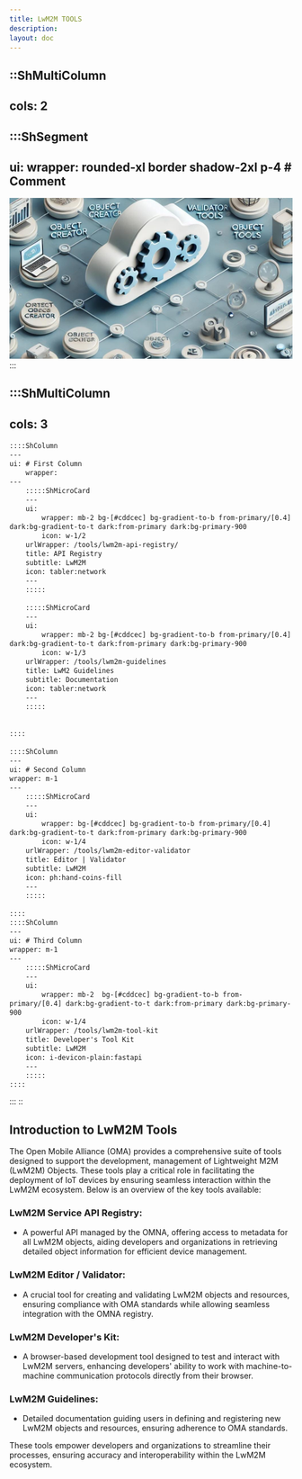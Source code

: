```yaml
---
title: LwM2M TOOLS
description:
layout: doc
---
```


::ShMultiColumn
---
cols: 2
---

:::ShSegment
---
ui:
  wrapper: rounded-xl border shadow-2xl p-4 # Comment
---
<img src="/images/tools/lwm2m-tools-oma.png" alt="Open Mobile Alliance Tools" class="rounded-2xl">
:::

:::ShMultiColumn
---
cols: 3
---
    ::::ShColumn 
    --- 
    ui: # First Column
        wrapper: 
    ---
        :::::ShMicroCard
        ---
        ui:
            wrapper: mb-2 bg-[#cddcec] bg-gradient-to-b from-primary/[0.4] dark:bg-gradient-to-t dark:from-primary dark:bg-primary-900
            icon: w-1/2
        urlWrapper: /tools/lwm2m-api-registry/
        title: API Registry
        subtitle: LwM2M
        icon: tabler:network
        ---
        :::::

        :::::ShMicroCard
        ---
        ui:
            wrapper: mb-2 bg-[#cddcec] bg-gradient-to-b from-primary/[0.4] dark:bg-gradient-to-t dark:from-primary dark:bg-primary-900
            icon: w-1/3
        urlWrapper: /tools/lwm2m-guidelines
        title: LwM2 Guidelines
        subtitle: Documentation
        icon: tabler:network
        ---
        :::::        


    ::::

    ::::ShColumn 
    --- 
    ui: # Second Column
    wrapper: m-1 
    ---
        :::::ShMicroCard
        ---
        ui:
            wrapper: bg-[#cddcec] bg-gradient-to-b from-primary/[0.4] dark:bg-gradient-to-t dark:from-primary dark:bg-primary-900     
            icon: w-1/4
        urlWrapper: /tools/lwm2m-editor-validator
        title: Editor | Validator
        subtitle: LwM2M
        icon: ph:hand-coins-fill
        ---
        :::::

    ::::
    ::::ShColumn 
    --- 
    ui: # Third Column
    wrapper: m-1 
    ---
        :::::ShMicroCard
        ---
        ui:
            wrapper: mb-2  bg-[#cddcec] bg-gradient-to-b from-primary/[0.4] dark:bg-gradient-to-t dark:from-primary dark:bg-primary-900     
            icon: w-1/4   
        urlWrapper: /tools/lwm2m-tool-kit
        title: Developer's Tool Kit
        subtitle: LwM2M
        icon: i-devicon-plain:fastapi
        ---
        :::::
    ::::
:::
::

## Introduction to LwM2M Tools
The Open Mobile Alliance (OMA) provides a comprehensive suite of tools designed to support the development, management of Lightweight M2M (LwM2M) Objects. These tools play a critical role in facilitating the deployment of IoT devices by ensuring seamless interaction within the LwM2M ecosystem. Below is an overview of the key tools available:

### LwM2M Service API Registry: 
* A powerful API managed by the OMNA, offering access to metadata for all LwM2M objects, aiding developers and organizations in retrieving detailed object information for efficient device management.

### LwM2M Editor / Validator: 
* A crucial tool for creating and validating LwM2M objects and resources, ensuring compliance with OMA standards while allowing seamless integration with the OMNA registry.

### LwM2M Developer's Kit: 
* A browser-based development tool designed to test and interact with LwM2M servers, enhancing developers' ability to work with machine-to-machine communication protocols directly from their browser.

### LwM2M Guidelines: 
* Detailed documentation guiding users in defining and registering new LwM2M objects and resources, ensuring adherence to OMA standards.

These tools empower developers and organizations to streamline their processes, ensuring accuracy and interoperability within the LwM2M ecosystem.


